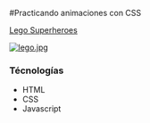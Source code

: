 #Practicando animaciones con CSS

[Lego Superheroes]( https://constanzajerez.github.io/legosuperheroes/)

[![lego.jpg](https://i.postimg.cc/SKGFKXJR/lego.jpg)](https://postimg.cc/Ff1nWHbX)


### Técnologías 
* HTML
* CSS
* Javascript
